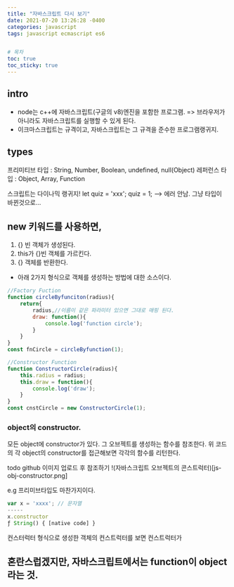 ```yaml
---
title: "자바스크립트 다시 보기"
date: 2021-07-20 13:26:28 -0400
categories: javascript
tags: javascript ecmascript es6


# 목차
toc: true  
toc_sticky: true
---
```


## intro
- node는 c++에 자바스크립트(구글의 v8)엔진을 포함한 프로그램. => 브라우저가 아니라도 자바스크립트를 실행할 수 있게 된다.
- 이크마스크립트는 규격이고, 자바스크립트는 그 규격을 준수한 프로그램랭귀지.

## types
프리미티브 타입 : String, Number, Boolean, undefined, null(Object)
레퍼런스 타입 : Object, Array, Function

스크립트는 다이나믹 랭귀지! 
let quiz = 'xxx';
quiz = 1;
--> 에러 안남. 그냥 타입이 바뀐것으로...

## new 키워드를 사용하면,
1. {}   빈 객체가 생성된다.
2. this가 {}빈 객체를 가르킨다.
3. {} 객체를 반환한다.

- 아래 2가지 형식으로 객체를 생성하는 방법에 대한 소스이다.


```javascript
//Factory Fuction
function circleByfunciton(radius){
    return{
        radius,//이름이 같은 파라미터 있으면 그대로 매핑 된다.
        draw: function(){
            console.log('function circle');
        }
    }
}
const fnCircle = circleByfunction(1);

//Constructor Function
function ConstructorCircle(radius){
    this.radius = radius;
    this.draw = function(){
        console.log('draw');
    }
}
const cnstCircle = new ConstructorCircle(1);

```
### object의 constructor.
모든 object에 constructor가 있다. 그 오브젝트를 생성하는 함수를 참조한다.
위 코드의 각 object의 constructor를 접근해보면 각각의 함수를 리턴한다.

todo github 이미지 업로드 후 참조하기
!(자바스크립트 오브젝트의 콘스트럭터)[js-obj-constructor.png]

e.g 프리미브타입도 마찬가지이다.

```javascript
var x = 'xxxx'; // 문자열
----- 
x.constructor
ƒ String() { [native code] }

```

컨스터럭터 형식으로 생성한 객체의 컨스트럭터를 보면 컨스트럭터가


## 혼란스럽겠지만, 자바스크립트에서는 function이 object라는 것.


